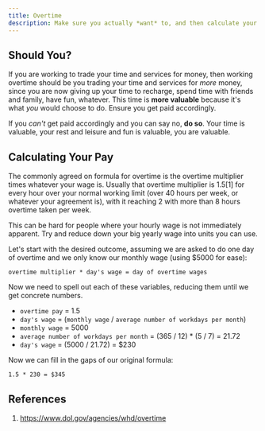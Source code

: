 ```yaml
---
title: Overtime
description: Make sure you actually *want* to, and then calculate your wage appropriately.
---
```


## Should You?

If you are working to trade your time and services for money, then working overtime should be you trading your time and services for *more* money, since you are now giving up your time to recharge, spend time with friends and family, have fun, whatever. This time is **more valuable** because it's what *you* would choose to do. Ensure you get paid accordingly.

If you *can't* get paid accordingly and you can say no, **do so**. Your time is valuable, your rest and leisure and fun is valuable, you are valuable.

## Calculating Your Pay

The commonly agreed on formula for overtime is the overtime multiplier times whatever your wage is. Usually that overtime multiplier is 1.5[1] for every hour over your normal working limit (over 40 hours per week, or whatever your agreement is), with it reaching 2 with more than 8 hours overtime taken per week.

This can be hard for people where your hourly wage is not immediately apparent. Try and reduce down your big yearly wage into units you can use.

Let's start with the desired outcome, assuming we are asked to do one day of overtime and we only know our monthly wage (using $5000 for ease):

```
overtime multiplier * day's wage = day of overtime wages
```

Now we need to spell out each of these variables, reducing them until we get concrete numbers.

* `overtime pay` = 1.5
* `day's wage` = (`monthly wage` / `average number of workdays per month`)
* `monthly wage` = 5000
* `average number of workdays per month` = (365 / 12) * (5 / 7) = 21.72
* `day's wage` = (5000 / 21.72) = $230

Now we can fill in the gaps of our original formula:

```
1.5 * 230 = $345
```

## References

1. https://www.dol.gov/agencies/whd/overtime

